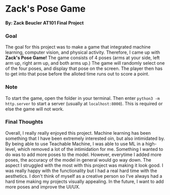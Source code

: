 # Zack's Pose Game
**By: Zack Beucler**
**AT101 Final Project**

### Goal
The goal for this project was to make a game that integrated machine learning, computer vision, and physical activity. Therefore, I came up with **Zack's Pose Game!** The game consists of 4 poses (arms at your side, left arm up, right arm up, and both arms up.) The game will randomly select one of the four poses, and display that pose on the screen. The player then has to get into that pose before the alloted time runs out to score a point.

### Note
To start the game, open the folder in your terminal. Then enter `python3 -m http.server` to start a server (usually at `localhost:8000`). This is required or else the game will not work.

### Final Thoughts
Overall, I really really enjoyed this project. Machine learning has been something that I have been extremely interested oin, but also intimidated by. By being able to use Teachable Machine, I was able to use ML in a high-level, which removed a lot of the intimidation for me. Something I wanted to do was to add more poses to the model. However, everytime I added more poses, the accuracy of the model in general would go way down. The aspect I struggled with the most with this project was making it look good. I was really happy with the functionality but I had a real hard time with the aesthetics. I don't think of myself as a creative person so I've always had a hard time making my projects visually appealing. In the future, I want to add more poses and improve the UI/UX.